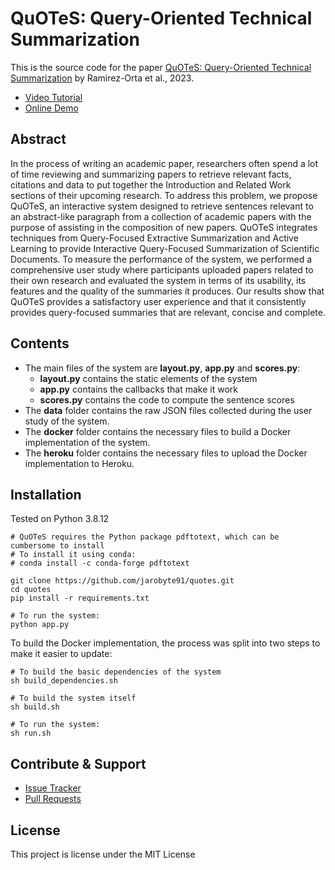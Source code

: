 # QuOTeS: Query-Oriented Technical Summarization

This is the source code for the paper [QuOTeS: Query-Oriented Technical Summarization](http://export.arxiv.org/abs/2306.11832) by Ramirez-Orta et al., 2023. 

* [Video Tutorial](https://www.youtube.com/watch?v=zR9XisDFQ7w)
* [Online Demo](http://selene.research.cs.dal.ca:37639/)

## Abstract

In the process of writing an academic paper, researchers often spend a lot of time reviewing and summarizing papers to retrieve relevant facts, citations and data to put together the Introduction and Related Work sections of their upcoming research. To address this problem, we propose QuOTeS, an interactive system designed to retrieve sentences relevant to an abstract-like paragraph from a collection of academic papers with the purpose of assisting in the composition of new papers. QuOTeS integrates techniques from Query-Focused Extractive Summarization and Active Learning to provide Interactive Query-Focused Summarization of Scientific Documents. To measure the performance of the system, we performed a comprehensive user study where participants uploaded papers related to their own research and evaluated the system in terms of its usability, its features and the quality of the summaries it produces. Our results show that QuOTeS provides a satisfactory user experience and that it consistently provides query-focused summaries that are relevant, concise and complete.

## Contents

* The main files of the system are **layout.py**, **app.py** and **scores.py**:
  * **layout.py** contains the static elements of the system
  * **app.py** contains the callbacks that make it work
  * **scores.py** contains the code to compute the sentence scores
* The **data** folder contains the raw JSON files collected during the user study of the system.
* The **docker** folder contains the necessary files to build a Docker implementation of the system.
* The **heroku** folder contains the necessary files to upload the Docker implementation to Heroku.

## Installation

Tested on Python 3.8.12

    # QuOTeS requires the Python package pdftotext, which can be cumbersome to install
    # To install it using conda:
    # conda install -c conda-forge pdftotext

    git clone https://github.com/jarobyte91/quotes.git
    cd quotes
    pip install -r requirements.txt
    
    # To run the system:
    python app.py

To build the Docker implementation, the process was split into two steps to make it easier to update:

    # To build the basic dependencies of the system
    sh build_dependencies.sh

    # To build the system itself
    sh build.sh

    # To run the system:
    sh run.sh

## Contribute & Support

* [Issue Tracker](https://github.com/jarobyte91/quotes/issues)
* [Pull Requests](https://github.com/jarobyte91/quotes/pulls)

## License

This project is license under the MIT License
